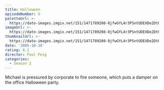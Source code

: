 ```yaml
---
title: Halloween
episodeNumber: 5
paletteUrl: >-
  https://dato-images.imgix.net/151/1471789208-8jfwGYL4r3PSntUDEXDe2Dt0m44.jpg?auto=enhance&ch=DPR%2CWidth&palette=json
imageUrl: >-
  https://dato-images.imgix.net/151/1471789208-8jfwGYL4r3PSntUDEXDe2Dt0m44.jpg?auto=compress%2Cformat&ch=DPR%2CWidth&w=500
thumbnailUrl: >-
  https://dato-images.imgix.net/151/1471789208-8jfwGYL4r3PSntUDEXDe2Dt0m44.jpg?auto=enhance&ch=DPR%2CWidth&fit=crop&fm=jpg&h=280&w=500
date: '2005-10-18'
rating: 8.1
director: Paul Feig
categories:
  - Season 2
---
```


Michael is pressured by corporate to fire someone, which puts a damper on the office Halloween party.